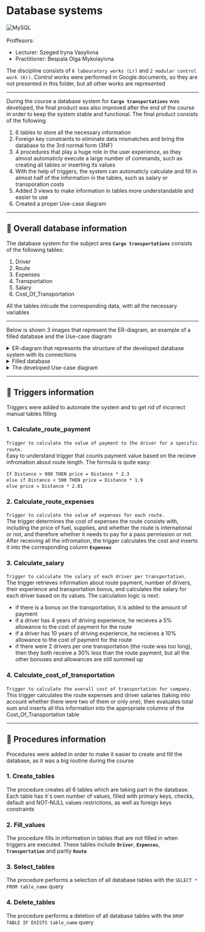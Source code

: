 # Database systems
![MySQL](https://img.shields.io/badge/mysql-%2300f.svg?style=for-the-badge&logo=mysql&logoColor=white) <br><br>
Proffesors:
- Lecturer: Szeged Iryna Vasylivna <br>
- Practitioner: Bespala Olga Mykolayivna <br>

The discipline consists of `6 labouratory works (Lr)` and `2 modular control work (Kr)`. Control works were performed in Google documents, so they are not presented in this folder, but all other works are represented

----

During the course a database system for **`Cargo transportations`** was developed, the final product was also improved after the end of the course in order to keep the system stable and functional. The final product consists of the following:
1. 6 tables to store all the necessary information
2. Foreign key constraints to eliminate data mismatches and bring the database to the 3rd normal form (3NF)
3. 4 procedures that play a huge role in the user experience, as they almost automaticly execute a large number of commands, such as creating all tables or inserting its values
4. With the help of triggers, the system can automaticly calculate and fill in almost half of the information in the tables, such as salary or transporation costs
5. Added 3 views to make information in tables more understandable and easier to use
6. Created a proper Use-case diagram<br>
---
## 👾 Overall database information
The database system for the subject area **`Cargo transportations`** consists of the following tables:
1. Driver
2. Route
3. Expenses
4. Transportation
5. Salary
6. Cost_Of_Transportation <br>

All the tables inlcude the corresponding data, with all the necessary variables 

--- 
Below is shown 3 images that represent the ER-diagram, an example of a filled database and the Use-case diagram
<details>
  <summary> ER-diagram that represents the structure of the developed database system with its connections </summary>
  <img src="https://github.com/micksle/KPI_Chores/blob/56543895bcd6f4ce70ed8b9d6d299368d4e44b9c/4th%20term/Database%20systems/sources/DB%20structure.png">
</details> 

<details>
  <summary> Filled database </summary>
  <img src="https://github.com/micksle/KPI_Chores/blob/56543895bcd6f4ce70ed8b9d6d299368d4e44b9c/4th%20term/Database%20systems/sources/Table%20values.jpg">
</details> 

<details>
  <summary> The developed Use-case diagram </summary>
  <img src="https://github.com/micksle/KPI_Chores/blob/56543895bcd6f4ce70ed8b9d6d299368d4e44b9c/4th%20term/Database%20systems/sources/Use%20case%20diagram.jpg">
</details> 

---
## 🚩 Triggers information
Triggers were added to automate the system and to get rid of incorrect manual tables filling

### 1. Calculate_route_payment
`Trigger to calculate the value of payment to the driver for a specific route.` <br>
Easy to understand trigger that counts payment value based on the recieve infromation about route length. The formula is quite easy:<br>
```
If Distance > 900 THEN price = Distance * 2.3
else if Distance < 500 THEN price = Distance * 1.9
else price = Distance * 2.01
```
### 2. Calculate_route_expenses
`Trigger to calculate the value of expenses for each route.` <br>
The trigger determines the cost of expenses the route consists with, including the price of fuel, supplies, and whether the route is international or not, and therefore whether it needs to pay for a pass permission or not. After receiving all the infromation, the trigger calculates the cost and inserts it into the corresponding column **`Expenses`**

### 3. Calculate_salary
`Trigger to calculate the salary of each driver per transportation.` <br>
The trigger retrieves information about route payment, number of drivers, their experience and transportation bonus, and calculates the salary for each driver based on its values. The calculation logic is next:
- if there is a bonus on the transportation, it is added to the amount of payment 
- if a driver has 4 years of driving experience, he recieves a 5% allowance to the cost of payment for the route
- if a driver has 10 years of driving experience, he recieves a 10% allowance to the cost of payment for the route
- if there were 2 drivers per one transportation (the route was too long), then they both receive a 30% less than the route payment, but all the other bonuses and allowances are still summed up

### 4. Calculate_cost_of_transportation
`Trigger to calculate the overall cost of transportation for company.` <br>
This trigger calculates the route expenses and driver salaries (taking into account whether there were two of them or only one), then evaluates total sum and inserts all this information into the appropriate columns of the Cost_Of_Transportation table

---
## 🔧 Procedures information
Procedures were added in order to make it easier to create and fill the database, as it was a big routine during the course<br>

### 1. Create_tables
The procedure creates all 6 tables which are taking part in the database. Each table has it\`s own number of values, filled with primary keys, checks, default and NOT-NULL values restrictions, as well as foreign keys constraints

### 2. Fill_values
The procedure fills in information in tables that are not filled in when triggers are executed. These tables include **`Driver`**, **`Expenses`**, **`Transportation`** and partly **`Route`**

### 3. Select_tables
The procedure performs a selection of all database tables with the `SELECT * FROM table_name` query

### 4. Delete_tables
The procedure performs a deletion of all database tables with the `DROP TABLE IF EXISTS table_name` query
